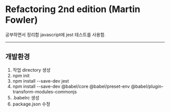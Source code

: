 # Refactoring 2nd edition (Martin Fowler)
공부하면서 정리함
javascript에 jest 테스트를 사용함.
***
## 개발환경
1. 작업 directory 생성
2. npm init
3. npm install --save-dev jest
4. npm install --save-dev @babel/core @babel/preset-env @babel/plugin-transform-modules-commonjs
5. .babelrc 생성 
6. package.json 수정
